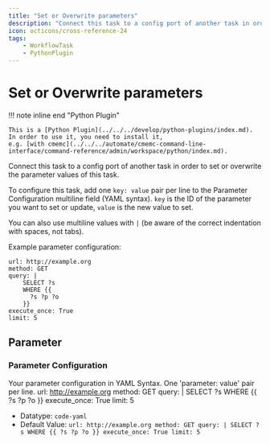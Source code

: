```yaml
---
title: "Set or Overwrite parameters"
description: "Connect this task to a config port of another task in order to set or overwrite the parameter values of this task."
icon: octicons/cross-reference-24
tags: 
    - WorkflowTask
    - PythonPlugin
---
```

# Set or Overwrite parameters
<!-- This file was generated - DO NOT CHANGE IT MANUALLY -->

!!! note inline end "Python Plugin"

    This is a [Python Plugin](../../../develop/python-plugins/index.md).
    In order to use it, you need to install it,
    e.g. [with cmemc](../../../automate/cmemc-command-line-interface/command-reference/admin/workspace/python/index.md).

Connect this task to a config port of another task in order to set
or overwrite the parameter values of this task.

To configure this task, add one `key: value` pair per line to the Parameter
Configuration multiline field (YAML syntax). `key` is the ID of the parameter
you want to set or update, `value` is the new value to set.

You can also use multiline values with `|`
(be aware of the correct indentation with spaces, not tabs).

Example parameter configuration:

```
url: http://example.org
method: GET
query: |
    SELECT ?s
    WHERE {{
      ?s ?p ?o
    }}
execute_once: True
limit: 5

```


## Parameter

### Parameter Configuration

Your parameter configuration in YAML Syntax. One 'parameter: value' pair per line. url: http://example.org method: GET query: | SELECT ?s WHERE {{ ?s ?p ?o }} execute_once: True limit: 5

- Datatype: `code-yaml`
- Default Value: `url: http://example.org
method: GET
query: |
    SELECT ?s
    WHERE {{
      ?s ?p ?o
    }}
execute_once: True
limit: 5
`




